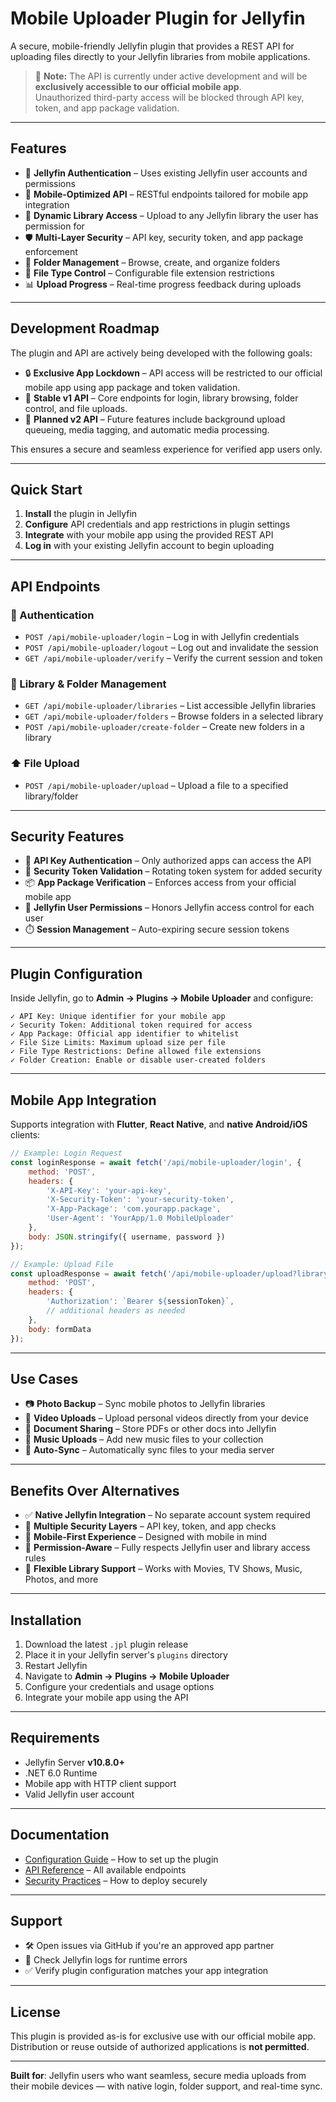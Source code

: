 # Mobile Uploader Plugin for Jellyfin

A secure, mobile-friendly Jellyfin plugin that provides a REST API for uploading files directly to your Jellyfin libraries from mobile applications.

> 🚧 **Note:** The API is currently under active development and will be **exclusively accessible to our official mobile app**.  
> Unauthorized third-party access will be blocked through API key, token, and app package validation.

---

## Features

- 🔐 **Jellyfin Authentication** – Uses existing Jellyfin user accounts and permissions  
- 📱 **Mobile-Optimized API** – RESTful endpoints tailored for mobile app integration  
- 📁 **Dynamic Library Access** – Upload to any Jellyfin library the user has permission for  
- 🛡️ **Multi-Layer Security** – API key, security token, and app package enforcement  
- 📂 **Folder Management** – Browse, create, and organize folders  
- 🎯 **File Type Control** – Configurable file extension restrictions  
- 📊 **Upload Progress** – Real-time progress feedback during uploads  

---

## Development Roadmap

The plugin and API are actively being developed with the following goals:

- 🔒 **Exclusive App Lockdown** – API access will be restricted to our official mobile app using app package and token validation.  
- 🚀 **Stable v1 API** – Core endpoints for login, library browsing, folder control, and file uploads.  
- 🔄 **Planned v2 API** – Future features include background upload queueing, media tagging, and automatic media processing.  

This ensures a secure and seamless experience for verified app users only.

---

## Quick Start

1. **Install** the plugin in Jellyfin  
2. **Configure** API credentials and app restrictions in plugin settings  
3. **Integrate** with your mobile app using the provided REST API  
4. **Log in** with your existing Jellyfin account to begin uploading  

---

## API Endpoints

### 🔐 Authentication

- `POST /api/mobile-uploader/login` – Log in with Jellyfin credentials  
- `POST /api/mobile-uploader/logout` – Log out and invalidate the session  
- `GET /api/mobile-uploader/verify` – Verify the current session and token  

### 📁 Library & Folder Management

- `GET /api/mobile-uploader/libraries` – List accessible Jellyfin libraries  
- `GET /api/mobile-uploader/folders` – Browse folders in a selected library  
- `POST /api/mobile-uploader/create-folder` – Create new folders in a library  

### ⬆️ File Upload

- `POST /api/mobile-uploader/upload` – Upload a file to a specified library/folder  

---

## Security Features

- 🔑 **API Key Authentication** – Only authorized apps can access the API  
- 🔐 **Security Token Validation** – Rotating token system for added security  
- 📦 **App Package Verification** – Enforces access from your official mobile app  
- 👤 **Jellyfin User Permissions** – Honors Jellyfin access control for each user  
- ⏱️ **Session Management** – Auto-expiring secure session tokens  

---

## Plugin Configuration

Inside Jellyfin, go to **Admin → Plugins → Mobile Uploader** and configure:

```
✓ API Key: Unique identifier for your mobile app  
✓ Security Token: Additional token required for access  
✓ App Package: Official app identifier to whitelist  
✓ File Size Limits: Maximum upload size per file  
✓ File Type Restrictions: Define allowed file extensions  
✓ Folder Creation: Enable or disable user-created folders  
```

---

## Mobile App Integration

Supports integration with **Flutter**, **React Native**, and **native Android/iOS** clients:

```javascript
// Example: Login Request
const loginResponse = await fetch('/api/mobile-uploader/login', {
    method: 'POST',
    headers: {
        'X-API-Key': 'your-api-key',
        'X-Security-Token': 'your-security-token',
        'X-App-Package': 'com.yourapp.package',
        'User-Agent': 'YourApp/1.0 MobileUploader'
    },
    body: JSON.stringify({ username, password })
});

// Example: Upload File
const uploadResponse = await fetch('/api/mobile-uploader/upload?libraryId=123', {
    method: 'POST',
    headers: {
        'Authorization': `Bearer ${sessionToken}`,
        // additional headers as needed
    },
    body: formData
});
```

---

## Use Cases

- 📷 **Photo Backup** – Sync mobile photos to Jellyfin libraries  
- 🎥 **Video Uploads** – Upload personal videos directly from your device  
- 📄 **Document Sharing** – Store PDFs or other docs into Jellyfin  
- 🎵 **Music Uploads** – Add new music files to your collection  
- 🔄 **Auto-Sync** – Automatically sync files to your media server  

---

## Benefits Over Alternatives

- ✅ **Native Jellyfin Integration** – No separate account system required  
- 🔐 **Multiple Security Layers** – API key, token, and app checks  
- 📱 **Mobile-First Experience** – Designed with mobile in mind  
- 🧠 **Permission-Aware** – Fully respects Jellyfin user and library access rules  
- 🔧 **Flexible Library Support** – Works with Movies, TV Shows, Music, Photos, and more  

---

## Installation

1. Download the latest `.jpl` plugin release  
2. Place it in your Jellyfin server's `plugins` directory  
3. Restart Jellyfin  
4. Navigate to **Admin → Plugins → Mobile Uploader**  
5. Configure your credentials and usage options  
6. Integrate your mobile app using the API  

---

## Requirements

- Jellyfin Server **v10.8.0+**  
- .NET 6.0 Runtime  
- Mobile app with HTTP client support  
- Valid Jellyfin user account  

---

## Documentation

- [Configuration Guide](CONFIGURATION.md) – How to set up the plugin  
- [API Reference](CONFIGURATION.md#api-endpoints) – All available endpoints  
- [Security Practices](CONFIGURATION.md#security-best-practices) – How to deploy securely  

---

## Support

- 🛠️ Open issues via GitHub if you're an approved app partner  
- 🧪 Check Jellyfin logs for runtime errors  
- ✅ Verify plugin configuration matches your app integration  

---

## License

This plugin is provided as-is for exclusive use with our official mobile app.  
Distribution or reuse outside of authorized applications is **not permitted**.

---

**Built for**: Jellyfin users who want seamless, secure media uploads from their mobile devices — with native login, folder support, and real-time sync.
